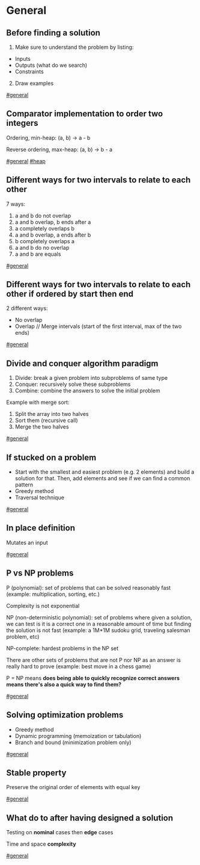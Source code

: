 # General

## Before finding a solution

1) Make sure to understand the problem by listing:
- Inputs
- Outputs (what do we search)
- Constraints

2) Draw examples

[#general](general.md)

## Comparator implementation to order two integers

Ordering, min-heap: (a, b) -> a - b

Reverse ordering, max-heap: (a, b) -> b - a

[#general](general.md) [#heap](heap.md)

## Different ways for two intervals to relate to each other

7 ways:
1. a and b do not overlap
2. a and b overlap, b ends after a
3. a completely overlaps b
4. a and b overlap, a ends after b
5. b completely overlaps a
6. a and b do no overlap
7. a and b are equals

[#general](general.md)

## Different ways for two intervals to relate to each other if ordered by start then end

2 different ways:
- No overlap
- Overlap // Merge intervals (start of the first interval, max of the two ends)

[#general](general.md)

## Divide and conquer algorithm paradigm

1. Divide: break a given problem into subproblems of same type
2. Conquer: recursively solve these subproblems
3. Combine: combine the answers to solve the initial problem

Example with merge sort:
1. Split the array into two halves
2. Sort them (recursive call)
3. Merge the two halves

[#general](general.md)

## If stucked on a problem

- Start with the smallest and easiest problem (e.g. 2 elements) and build a solution for that. Then, add elements and see if we can find a common pattern
- Greedy method
- Traversal technique

[#general](general.md)

## In place definition

Mutates an input

[#general](general.md)

## P vs NP problems

P (polynomial): set of problems that can be solved reasonably fast (example: multiplication, sorting, etc.)

Complexity is not exponential

NP (non-deterministic polynomial): set of problems where given a solution, we can test is it is a correct one in a reasonable amount of time but finding the solution is not fast (example: a 1M*1M sudoku grid, traveling salesman problem, etc)

NP-complete: hardest problems in the NP set

There are other sets of problems that are not P nor NP as an answer is really hard to prove (example: best move in a chess game)

P = NP means **does being able to quickly recognize correct answers means there's also a quick way to find them?**

[#general](general.md)

## Solving optimization problems

- Greedy method
- Dynamic programming (memoization or tabulation)
- Branch and bound (minimization problem only)

[#general](general.md)

## Stable property

Preserve the original order of elements with equal key

[#general](general.md)

## What do to after having designed a solution

Testing on **nominal** cases then **edge** cases

Time and space **complexity**

[#general](general.md)